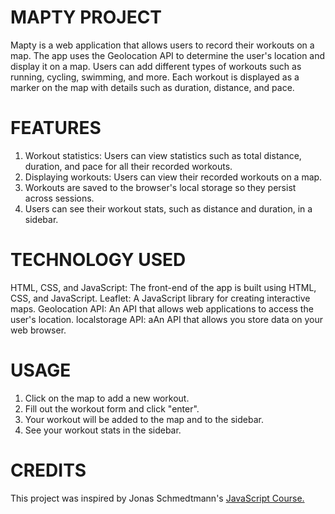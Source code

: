 # MAPTY PROJECT

Mapty is a web application that allows users to record their workouts on a map. The app uses the Geolocation API to determine the user's location and display it on a map. Users can add different types of workouts such as running, cycling, swimming, and more. Each workout is displayed as a marker on the map with details such as duration, distance, and pace.

# FEATURES

1. Workout statistics: Users can view statistics such as total distance, duration, and pace for all their recorded workouts.
2. Displaying workouts: Users can view their recorded workouts on a map.
3. Workouts are saved to the browser's local storage so they persist across sessions.
4. Users can see their workout stats, such as distance and duration, in a sidebar.

# TECHNOLOGY USED
HTML, CSS, and JavaScript: The front-end of the app is built using HTML, CSS, and JavaScript.
Leaflet: A JavaScript library for creating interactive maps.
Geolocation API: An API that allows web applications to access the user's location.
localstorage API: aAn API that allows you store data on your web browser.

# USAGE
1. Click on the map to add a new workout.
2. Fill out the workout form and click "enter".
3. Your workout will be added to the map and to the sidebar.
4. See your workout stats in the sidebar.

# CREDITS
This project was inspired by Jonas Schmedtmann's [JavaScript Course.](https://www.udemy.com/course/the-complete-javascript-course/)
